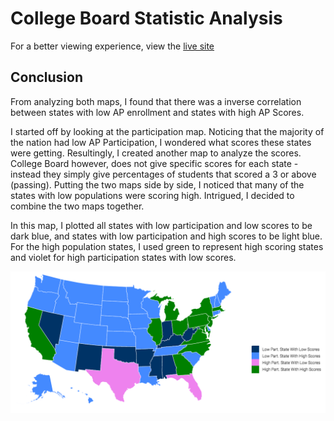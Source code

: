 # College Board Statistic Analysis

For a better viewing experience, view the <a href="https://ronakshah.net/collegeboard-stats">live site</a>

## Conclusion

From analyzing both maps, I found that there was a inverse correlation between states with low AP enrollment and states with high AP Scores.

I started off by looking at the participation map. Noticing that the majority of the nation had low AP Participation, I wondered what scores these states were getting. Resultingly, I created another map to analyze the scores. College Board however, does not give specific scores for each state - instead they simply give percentages of students that scored a 3 or above (passing). Putting the two maps side by side, I noticed that many of the states with low populations were scoring high. Intrigued, I decided to combine the two maps together. 

In this map, I plotted all states with low participation and low scores to be dark blue, and states with low participation and high scores to be light blue. For the high population states, I used green to represent high scoring states and violet for high participation states with low scores.


<img src= "img/overview-map.png"></img>